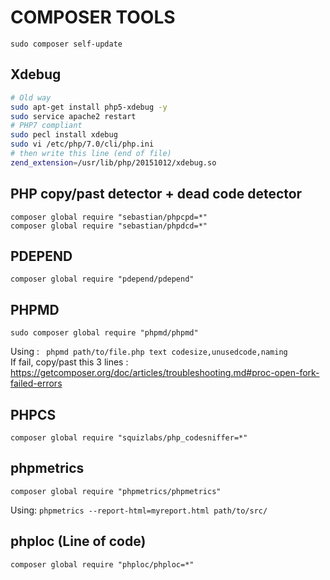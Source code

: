 # COMPOSER TOOLS

```
sudo composer self-update
```

## Xdebug

```bash
# Old way
sudo apt-get install php5-xdebug -y
sudo service apache2 restart
# PHP7 compliant
sudo pecl install xdebug
sudo vi /etc/php/7.0/cli/php.ini
# then write this line (end of file)
zend_extension=/usr/lib/php/20151012/xdebug.so
```

## PHP copy/past detector + dead code detector

```
composer global require "sebastian/phpcpd=*"
composer global require "sebastian/phpdcd=*"
```

## PDEPEND

```
composer global require "pdepend/pdepend"
```

## PHPMD

```
sudo composer global require "phpmd/phpmd"
```
Using : ``` phpmd path/to/file.php text codesize,unusedcode,naming```  
If fail, copy/past this 3 lines : https://getcomposer.org/doc/articles/troubleshooting.md#proc-open-fork-failed-errors  

## PHPCS

```
composer global require "squizlabs/php_codesniffer=*"
```

## phpmetrics

```
composer global require "phpmetrics/phpmetrics"
```

Using: ```phpmetrics --report-html=myreport.html path/to/src/```

## phploc (Line of code)

```
composer global require "phploc/phploc=*"
```
